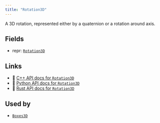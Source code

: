 ```yaml
---
title: "Rotation3D"
---
```


A 3D rotation, represented either by a quaternion or a rotation around axis.

## Fields

* repr: [`Rotation3D`](../datatypes/rotation3d.md)

## Links
 * 🌊 [C++ API docs for `Rotation3D`](https://ref.rerun.io/docs/cpp/stable/structrerun_1_1components_1_1Rotation3D.html?speculative-link)
 * 🐍 [Python API docs for `Rotation3D`](https://ref.rerun.io/docs/python/stable/common/components#rerun.components.Rotation3D)
 * 🦀 [Rust API docs for `Rotation3D`](https://docs.rs/rerun/latest/rerun/components/struct.Rotation3D.html)


## Used by

* [`Boxes3D`](../archetypes/boxes3d.md)
